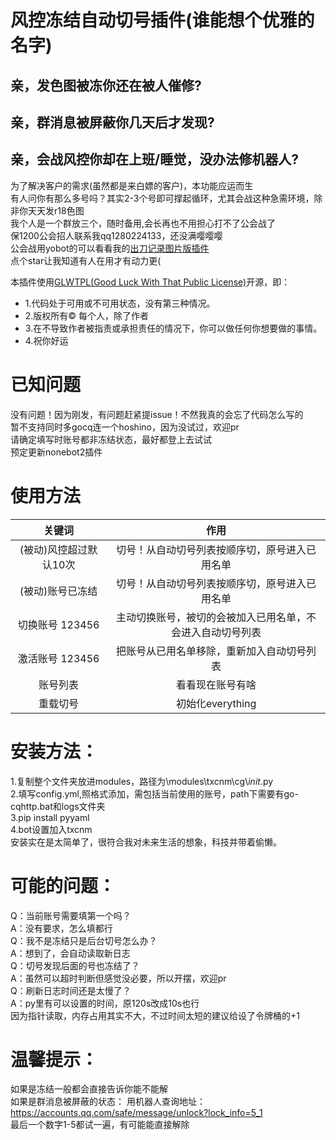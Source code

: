 # 风控冻结自动切号插件(谁能想个优雅的名字)
##  亲，发色图被冻你还在被人催修?
##  亲，群消息被屏蔽你几天后才发现?
##  亲，会战风控你却在上班/睡觉，没办法修机器人?
为了解决客户的需求(虽然都是来白嫖的客户)，本功能应运而生  
有人问你有那么多号吗？其实2-3个号即可撑起循环，尤其会战这种急需环境，除非你天天发r18色图    
我个人是一个群放三个，随时备用,会长再也不用担心打不了公会战了  
保1200公会招人联系我qq1280224133，还没满嘤嘤嘤  
公会战用yobot的可以看看我的[出刀记录图片版插件](https://github.com/othinus001/Daidao/)    
点个star让我知道有人在用才有动力更(   

本插件使用[GLWTPL(Good Luck With That Public License)](https://github.com/me-shaon/GLWTPL)开源，即： 
- 1.代码处于可用或不可用状态，没有第三种情况。  
- 2.版权所有© 每个人，除了作者  
- 3.在不导致作者被指责或承担责任的情况下，你可以做任何你想要做的事情。  
- 4.祝你好运  

# 已知问题  
没有问题！因为刚发，有问题赶紧提issue！不然我真的会忘了代码怎么写的  
暂不支持同时多gocq连一个hoshino，因为没试过，欢迎pr   
请确定填写时账号都非冻结状态，最好都登上去试试  
预定更新nonebot2插件  


# 使用方法 

| 关键词     | 作用     |
| :-------------: | :-------------:|
|(被动)风控超过默认10次  | 切号！从自动切号列表按顺序切，原号进入已用名单
|(被动)账号已冻结       | 切号！从自动切号列表按顺序切，原号进入已用名单   
|切换账号 123456 |主动切换账号，被切的会被加入已用名单，不会进入自动切号列表
|激活账号 123456 |把账号从已用名单移除，重新加入自动切号列表
|账号列表  | 看看现在账号有啥        
|重载切号  |初始化everything

# 安装方法：  
1.复制整个文件夹放进modules，路径为\modules\txcnm\cg\\_init_.py  
2.填写config.yml,照格式添加，需包括当前使用的账号，path下需要有go-cqhttp.bat和logs文件夹  
3.pip install pyyaml    
4.bot设置加入txcnm    
安装实在是太简单了，很符合我对未来生活的想象，科技并带着偷懒。
# 可能的问题：
Q：当前账号需要填第一个吗？  
A：没有要求，怎么填都行  
Q：我不是冻结只是后台切号怎么办？  
A：想到了，会自动读取新日志  
Q：切号发现后面的号也冻结了？  
A：虽然可以超时判断但感觉没必要，所以开摆，欢迎pr  
Q：刷新日志时间还是太慢了？  
A：py里有可以设置的时间，原120s改成10s也行  
   因为指针读取，内存占用其实不大，不过时间太短的建议给设了令牌桶的+1

# 温馨提示：
如果是冻结一般都会直接告诉你能不能解  
如果是群消息被屏蔽的状态：
用机器人查询地址：https://accounts.qq.com/safe/message/unlock?lock_info=5_1  
最后一个数字1-5都试一遍，有可能能直接解除
